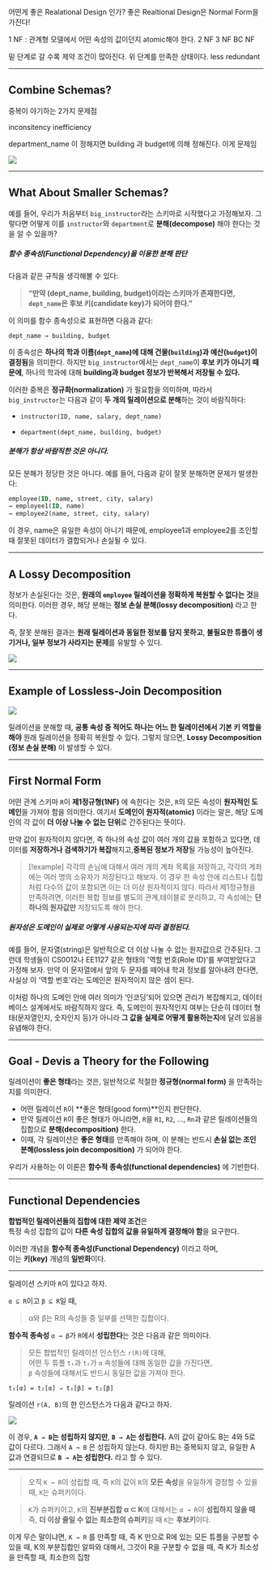 어떤게 좋은 Realational Design 인가?
좋은 Realtional Design은 Normal Form을 가진다! 

1 NF : 관계형 모델에서 어떤 속성의 값이던지 atomic해야 한다. 
2 NF
3 NF
BC NF 

밑 단계로 갈 수록 제약 조건이 많아진다. 
위 단계를 만족한 상태이다.
less redundant

---
## **Combine Schemas?**

중복이 야기하는 2가지 문제점

inconsitency
inefficiency

department_name 이 정해지면 building 과 budget에 의해 정해진다. 
이게 문제임

![](../images/Pasted%20image%2020250415141545.png)

---
## **What About Smaller Schemas?**

예를 들어, 우리가 처음부터 `big_instructor`라는 스키마로 시작했다고 가정해보자.  그렇다면 어떻게 이를 `instructor`와 `department`로 **분해(decompose)** 해야 한다는 것을 알 수 있을까?

##### **함수 종속성(Functional Dependency)을 이용한 분해 판단**

다음과 같은 규칙을 생각해볼 수 있다:

> **“만약 (dept_name, building, budget)이라는 스키마가 존재한다면, `dept_name`은 후보 키(candidate key)가 되어야 한다.”**

이 의미를 함수 종속성으로 표현하면 다음과 같다:

`dept_name → building, budget`  

이 종속성은 **하나의 학과 이름(`dept_name`)에 대해 건물(`building`)과 예산(`budget`)이 결정됨**을 의미한다.  하지만 `big_instructor`에서는 `dept_name`이 **후보 키가 아니기 때문에**,  하나의 학과에 대해 **building과 budget 정보가 반복해서 저장될 수 있다.**

이러한 중복은 **정규화(normalization)** 가 필요함을 의미하며,  따라서 `big_instructor`는 다음과 같이 **두 개의 릴레이션으로 분해**하는 것이 바람직하다:

- `instructor(ID, name, salary, dept_name)`
    
- `department(dept_name, building, budget)`

##### 분해가 항상 바람직한 것은 아니다.
모든 분해가 정당한 것은 아니다. 예를 들어, 다음과 같이 잘못 분해하면 문제가 발생한다:

```sql
employee(ID, name, street, city, salary)
→ employee1(ID, name)
→ employee2(name, street, city, salary)
```

이 경우, name은 유일한 속성이 아니기 때문에, employee1과 employee2를 조인할 때 잘못된 데이터가 결합되거나 손실될 수 있다.


---
## **A Lossy Decomposition**

정보가 손실된다는 것은,  **원래의 `employee` 릴레이션을 정확하게 복원할 수 없다는 것**을 의미한다.  이러한 경우, 해당 분해는 **정보 손실 분해(lossy decomposition)** 라고 한다.

즉, 잘못 분해된 결과는 **원래 릴레이션과 동일한 정보를 담지 못하고**,  **불필요한 튜플이 생기거나, 일부 정보가 사라지는 문제**를 유발할 수 있다.

![](../images/Pasted%20image%2020250415142447.png)

---
## **Example of Lossless-Join Decomposition**

![](../images/Pasted%20image%2020250415193802.png)

릴레이션을 분해할 때,  **공통 속성 중 적어도 하나는 어느 한 릴레이션에서 기본 키 역할을 해야** 원래 릴레이션을 정확히 복원할 수 있다. 그렇지 않으면, **Lossy Decomposition (정보 손실 분해)** 이 발생할 수 있다.


---
## **First Normal Form**

어떤 관계 스키마 `R`이 **제1정규형(1NF)** 에 속한다는 것은, `R`의 모든 속성이 **원자적인 도메인**을 가져야 함을 의미한다. 여기서 **도메인이 원자적(atomic)** 이라는 말은, 해당 도메인의 각 값이 **더 이상 나눌 수 없는 단위**로 간주된다는 뜻이다.

만약 값이 원자적이지 않다면, 즉 하나의 속성 값이 여러 개의 값을 포함하고 있다면, 데이터를 **저장하거나 검색하기가 복잡**해지고,**중복된 정보가 저장**될 가능성이 높아진다.

> [!example]
> 각각의 손님에 대해서 여러 개의 계좌 목록을 저장하고, 각각의 계좌에는 여러 명의 소유자가 저장된다고 해보자. 이 경우 한 속성 안에 리스트나 집합처럼 다수의 값이 포함되면 이는 더 이상 원자적이지 않다. 따라서 제1정규형을 만족하려면, 이러한 복합 정보를 별도의 관계,테이블로 분리하고, 각 속성에는 **단 하나의 원자값만** 저장되도록 해야 한다.


##### 원자성은 **도메인이 실제로 어떻게 사용되는지**에 따라 결정된다.

예를 들어, 문자열(string)은 일반적으로 더 이상 나눌 수 없는 원자값으로 간주된다. 그런데 학생들이 CS0012나 EE1127 같은 형태의 '역할 번호(Role ID)'를 부여받았다고 가정해 보자. 만약 이 문자열에서 앞의 두 문자를 떼어내 학과 정보를 알아내려 한다면, 사실상 이 '역할 번호'라는 도메인은 원자적이지 않은 셈이 된다.

이처럼 하나의 도메인 안에 여러 의미가 ‘인코딩’되어 있으면 관리가 복잡해지고, 데이터베이스 설계에서도 바람직하지 않다. 즉, 도메인이 원자적인지 여부는 단순히 데이터 형태(문자열인지, 숫자인지 등)가 아니라 **그 값을 실제로 어떻게 활용하는지**에 달려 있음을 유념해야 한다.

---
## **Goal - Devis a Theory for the Following**

릴레이션이 **좋은 형태**라는 것은, 일반적으로 적절한 **정규형(normal form)** 을 만족하는지를 의미한다.

- 어떤 릴레이션 `R`이 **좋은 형태(good form)**인지 판단한다.  
- 만약 릴레이션 `R`이 좋은 형태가 아니라면, `R`을 `R1`, `R2`, ..., `Rn`과 같은 릴레이션들의 집합으로 **분해(decomposition)** 한다.  
- 이때, 각 릴레이션은 **좋은 형태**를 만족해야 하며, 이 분해는 반드시 **손실 없는 조인 분해(lossless join decomposition)** 가 되어야 한다.

우리가 사용하는 이 이론은 **함수적 종속성(functional dependencies)** 에 기반한다.

---
## **Functional Dependencies**

**합법적인 릴레이션들의 집합에 대한 제약 조건**은  
특정 속성 집합의 값이 **다른 속성 집합의 값을 유일하게 결정해야 함**을 요구한다.

이러한 개념을 **함수적 종속성(Functional Dependency)** 이라고 하며,  
이는 **키(key)** 개념의 **일반화**이다. 

---

릴레이션 스키마 `R`이 있다고 하자.  

`α ⊆ R`이고 `β ⊆ R`일 때,  
>α와 β는 R의 속성들 중 일부를 선택한 집합이다.

**함수적 종속성** `α → β`가 `R`에서 **성립한다**는 것은 다음과 같은 의미이다.

> 모든 합법적인 릴레이션 인스턴스 `r(R)`에 대해,  
> 어떤 두 튜플 `t₁`과 `t₂`가 `α` 속성들에 대해 동일한 값을 가진다면,  
> `β` 속성들에 대해서도 반드시 동일한 값을 가져야 한다.


```
t₁[α] = t₂[α] ⇒ t₁[β] = t₂[β]
```


릴레이션 `r(A, B)`의 한 인스턴스가 다음과 같다고 하자.  

![](../images/Pasted%20image%2020250416102614.png)

이 경우, **`A → B`는 성립하지 않지만**,  **`B → A`는 성립한다.**
A의 값이 같아도 B는 4와 5로 값이 다르다. 그래서 `A → B` 은 성립하지 않는다.
하지만 B는 중복되지 않고, 유일한 A 값과 연결되므로 **`B → A`는 성립한다.** 라고 할 수 있다. 

---
> 오직 `K → R`이 성립할 때, 즉 `K`의 값이 `R`의 **모든 속성**을 유일하게 결정할 수 있을 때, `K`는 슈퍼키이다.


> `K`가 슈퍼키이고,  `K`의 **진부분집합 α ⊂ K**에 대해서는 `α → R`이 **성립하지 않을 때**  
> 즉, **더 이상 줄일 수 없는 최소한의 슈퍼키**일 때 `K`는 **후보키**이다.

이게 무슨 말이냐면, `K → R` 를 만족할 때, 즉 K 만으로 R에 있는 모든 튜플을 구분할 수 있을 때, K의 부분집합인 알파와 대해서, 그것이 R을 구분할 수 없을 때, 즉 K가 최소성을 만족할 때, 최소한의 집항
